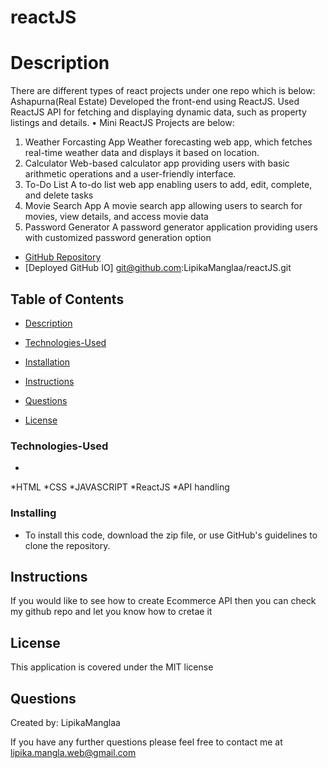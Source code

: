 # reactJS
# Description
There are different types of react projects under one repo which is below:
Ashapurna(Real Estate)
 Developed the front-end using ReactJS.
 Used ReactJS API for fetching and displaying dynamic data, such as property listings and details.
• Mini ReactJS Projects are below:
1. Weather Forcasting App
 Weather forecasting web app, which fetches real-time weather data and displays it based on 
location. 
 2. Calculator
 Web-based calculator app providing users with basic arithmetic operations and a user-friendly 
interface.
 3. To-Do List
 A to-do list web app enabling users to add, edit, complete, and delete tasks
 4. Movie Search App
 A movie search app allowing users to search for movies, view details, and access movie data
 5. Password Generator
 A password generator application providing users with customized password generation option
* [GitHub Repository](https://github.com/LipikaManglaa/reactJS)
* [Deployed GitHub IO]  git@github.com:LipikaManglaa/reactJS.git



## Table of Contents

  
* [Description](#Description)

* [Technologies-Used](#Technologies-Used)

* [Installation](#installation)
  
* [Instructions](#Instructions) 
          
* [Questions](#questions)
 
* [License](#license)  



### Technologies-Used
  *
  *HTML
  *CSS
  *JAVASCRIPT
  *ReactJS
  *API handling
 


### Installing

* To install this code, download the zip file, or use GitHub's guidelines to clone the repository. 

## Instructions
If you would like to see how to create Ecommerce API then you can check my github repo and let you know  how to cretae it

## License
This application is covered under the MIT license


## Questions
Created by: LipikaManglaa

If you have any further questions please feel free to contact me at lipika.mangla.web@gmail.com
